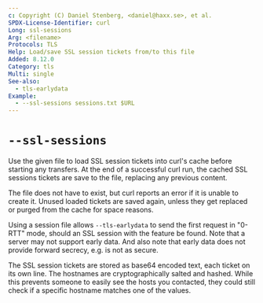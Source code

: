 ```yaml
---
c: Copyright (C) Daniel Stenberg, <daniel@haxx.se>, et al.
SPDX-License-Identifier: curl
Long: ssl-sessions
Arg: <filename>
Protocols: TLS
Help: Load/save SSL session tickets from/to this file
Added: 8.12.0
Category: tls
Multi: single
See-also:
  - tls-earlydata
Example:
  - --ssl-sessions sessions.txt $URL
---
```


# `--ssl-sessions`

Use the given file to load SSL session tickets into curl's cache before
starting any transfers. At the end of a successful curl run, the cached
SSL sessions tickets are save to the file, replacing any previous content.

The file does not have to exist, but curl reports an error if it is
unable to create it. Unused loaded tickets are saved again, unless they
get replaced or purged from the cache for space reasons.

Using a session file allows `--tls-earlydata` to send the first request
in "0-RTT" mode, should an SSL session with the feature be found. Note that
a server may not support early data. And also note that early data does
not provide forward secrecy, e.g. is not as secure.

The SSL session tickets are stored as base64 encoded text, each ticket on
its own line. The hostnames are cryptographically salted and hashed. While
this prevents someone to easily see the hosts you contacted, they could still
check if a specific hostname matches one of the values.